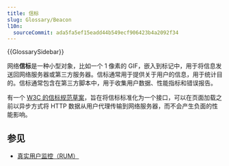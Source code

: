 ```yaml
---
title: 信标
slug: Glossary/Beacon
l10n:
  sourceCommit: ada5fa5ef15eadd44b549ecf906423b4a2092f34
---
```


{{GlossarySidebar}}

网络**信标**是一种小型对象，比如一个 1 像素的 GIF，嵌入到标记中，用于将信息发送回网络服务器或第三方服务器。信标通常用于提供关于用户的信息，用于统计目的。信标通常包含在第三方脚本中，用于收集用户数据、性能指标和错误报告。

有一个 [W3C 的信标规范草案](https://w3c.github.io/beacon/)，旨在将信标标准化为一个接口，可以在页面加载之前以异步方式将 HTTP 数据从用户代理传输到网络服务器，而不会产生负面的性能影响。

## 参见

- [真实用户监控（RUM）](/zh-CN/docs/Glossary/Real_User_Monitoring)
